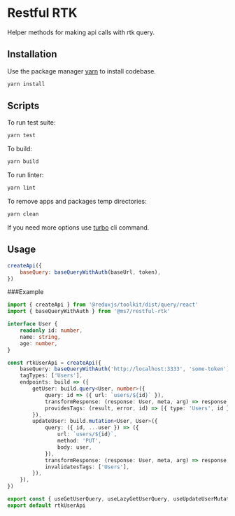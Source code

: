 # Restful RTK

Helper methods for making api calls with rtk query.

## Installation

Use the package manager [yarn](https://classic.yarnpkg.com/en/docs/install#debian-stable) to install codebase.

```bash
yarn install
```

## Scripts

To run test suite:
```bash
yarn test
```

To build:
```bash
yarn build
```

To run linter:
```bash
yarn lint
```

To remove apps and packages temp directories:
```bash
yarn clean
```

If you need more options use [turbo](https://turborepo.org/docs/core-concepts/filtering) cli command.

## Usage

```js
createApi({
    baseQuery: baseQueryWithAuth(baseUrl, token),
})
```

###Example

```ts
import { createApi } from '@reduxjs/toolkit/dist/query/react'
import { baseQueryWithAuth } from '@ms7/restful-rtk'

interface User {
    readonly id: number,
    name: string,
    age: number,
}

const rtkUserApi = createApi({
    baseQuery: baseQueryWithAuth('http://localhost:3333', 'some-token'),
    tagTypes: ['Users'],
    endpoints: build => ({
        getUser: build.query<User, number>({
            query: id => ({ url: `users/${id}` }),
            transformResponse: (response: User, meta, arg) => response,
            providesTags: (result, error, id) => [{ type: 'Users', id }],
        }),
        updateUser: build.mutation<User, User>({
            query: ({ id, ...user }) => ({
                url: `users/${id}`,
                method: 'PUT',
                body: user,
            }),
            transformResponse: (response: User, meta, arg) => response,
            invalidatesTags: ['Users'],
        }),
    }),
})

export const { useGetUserQuery, useLazyGetUserQuery, useUpdateUserMutation } = rtkUserApi
export default rtkUserApi
```
